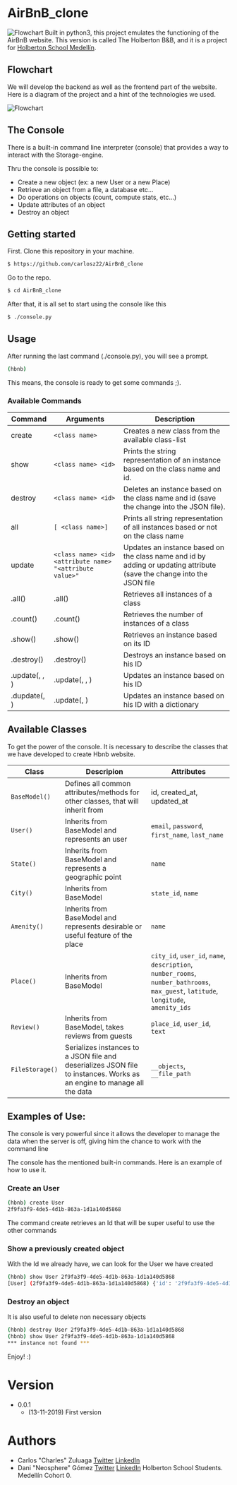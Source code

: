 # AirBnB_clone 
![Flowchart](https://imgur.com/xuoucfD.png)
 Built in python3, this project emulates the functioning of the AirBnB website.
 This version is called The Holberton B&B, and it is a project for [Holberton School Medellín](https://www.holbertonschool.com/co/campus_life/medellin).
 
## Flowchart
We will develop the backend as well as the frontend part of the website. Here is a diagram of the project and a hint of the technologies we used.
 
 ![Flowchart](hhttps://imgur.com/3rCP5Fx.png)
 
 ## The Console
 There is a built-in command line interpreter (console) that provides a way to interact with the Storage-engine.
 
 Thru the console is possible to: 
* Create a new object (ex: a new User or a new Place)
* Retrieve an object from a file, a database etc…
* Do operations on objects (count, compute stats, etc…)
* Update attributes of an object
* Destroy an object

## Getting started

First. Clone this repository in your machine.
```sh
$ https://github.com/carlosz22/AirBnB_clone
```
Go to the repo.

```sh
$ cd AirBnB_clone
```
After that, it is all set to start using the console like this

```sh
$ ./console.py
```

## Usage

After running the last command (./console.py), you will see a prompt.

```sh
(hbnb) 
```

This means, the console is ready to get some commands ;).

### Available Commands
| Command | Arguments | Description |
| ------ | ------ | ------ |
| create | `<class name>` | Creates a new class from the available class-list ||
| show | `<class name> <id>` | Prints the string representation of an instance based on the class name and id. |
| destroy | `<class name> <id>` | Deletes an instance based on the class name and id (save the change into the JSON file). |
| all | `[ <class name>]` | Prints all string representation of all instances based or not on the class name |
| update | `<class name> <id> <attribute name> "<attribute value>"`  | Updates an instance based on the class name and id by adding or updating attribute (save the change into the JSON file |
| .all() | <class name>.all() | Retrieves all instances of a class |
| .count() | <class name>.count() | Retrieves the number of instances of a class |
| .show(<id>) | <class name>.show(<id>) | Retrieves an instance based on its ID |
| .destroy(<id>) | <class name>.destroy(<id>) | Destroys an instance based on his ID |
| .update(<id>, <attr name>, <attr value>) | <class name>.update(<id>, <attr name>, <attr value>) | Updates an instance based on his ID |
| .dupdate(<id>, <dict repr>) | <class name>.update(<id>, <dictionary representation>) | Updates an instance based on his ID with a dictionary |

## Available Classes
To get the power of the console. It is necessary to describe the classes that we have developed to create Hbnb website.

| Class | Descripion| Attributes|
| ------ | ------ | ------ |
| `BaseModel()` | Defines all common attributes/methods for other classes, that will inherit from | id, created_at, updated_at|
| `User()` | Inherits from BaseModel and represents an user  | `email`, `password`, `first_name`, `last_name`  |
| `State()` | Inherits from BaseModel and represents a geographic point  | `name` |
| `City()` | Inherits from BaseModel  | `state_id`, `name` |
| `Amenity()` | Inherits from BaseModel and represents desirable or useful feature of the place | `name` |
| `Place()` | Inherits from BaseModel | `city_id`, `user_id`, `name`, `description`, `number_rooms`, `number_bathrooms`, `max_guest`, `latitude`, `longitude`, `amenity_ids`|
| `Review()` | Inherits from BaseModel, takes reviews from guests | `place_id`, `user_id`, `text` |
| `FileStorage()` | Serializes instances to a JSON file and deserializes JSON file to instances. Works as an engine to manage all the data | `__objects`, `__file_path` |
## Examples of Use:
The console is very powerful since it allows the developer to manage the data when the server is off, giving him the chance to work with the command line

The console has the mentioned built-in commands. Here is an example of how to use it.

### Create an User

```sh
(hbnb) create User
2f9fa3f9-4de5-4d1b-863a-1d1a140d5868
```
The command create retrieves an Id that will be super useful to use the other commands

### Show a previously created object

With the Id we already have, we can look for the User we have created
```sh
(hbnb) show User 2f9fa3f9-4de5-4d1b-863a-1d1a140d5868
[User] (2f9fa3f9-4de5-4d1b-863a-1d1a140d5868) {'id': '2f9fa3f9-4de5-4d1b-863a-1d1a140d5868', 'created_at': datetime.datetime(2019, 11, 13, 13, 58, 14, 530494), 'updated_at': datetime.datetime(2019, 11, 13, 13, 58, 14, 530515)}
```

### Destroy an object

It is also useful to delete non necessary objects
```sh 
(hbnb) destroy User 2f9fa3f9-4de5-4d1b-863a-1d1a140d5868
(hbnb) show User 2f9fa3f9-4de5-4d1b-863a-1d1a140d5868
*** instance not found ***
```

Enjoy! :)

# Version
* 0.0.1
    * (13-11-2019) First version
# Authors
* Carlos "Charles" Zuluaga [Twitter](https://twitter.com/carlosz22) [LinkedIn](https://www.linkedin.com/in/carlos-eduardo-zuluaga/)
* Dani "Neosphere" Gómez [Twitter](https://twitter.com/darkinss) [LinkedIn](https://www.linkedin.com/in/daniela-g%C3%B3mez-2ba828187/)
	Holberton School Students. Medellín Cohort 0.

